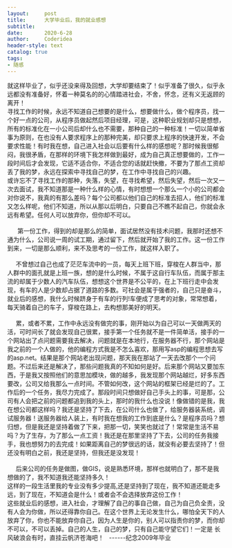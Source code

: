 ```yaml
---
layout:     post
title:      大学毕业后，我的就业感想
subtitle:   
date:       2020-6-28
author:     Coderidea
header-style: text
catalog: true
tags:
- 随感
--- 
```

<p>就这样毕业了，似乎还没来得及回想，大学却要结束了！似乎准备了很久，似乎永远都没有准备好，怀着一种莫名的的心情踏进社会，不舍，怀念，还有义无返顾的离开！<br />寻找工作的时候，永远不知道自己想要的是什么，想要做什么，做个程序员，找一个好一点的公司，从程序员做起然后项目经理，可是，这种职业规划却只是想想，所有的标准化在一小公司后却什么也不需要，那种自己的一种标准！一切以简单省事为原则，在也没有人要求程序上的那种完美，却只要求上程序的快速开发，不会要求性能！有时我在想，自己进入社会以后要有什么样的感想呢？那时候我很郁闷，我很矛盾，在那样的环境下我怎样做到最好，成为自己真正想要做的，工作一段时间后才会发现，它适不适合你，不适合您的话就赶快撤，不要为了那点工资却丢了我的梦，永远在探索中寻找自己的梦，在工作中寻找自己的兴趣。<br />或许忘不了寻找工作的那种，失落，失望，在寻找希望，然后失望，然后一次又一次去面试，我不知道那是一种什么样的心情，有时想想一个那么一个小的公司都会对你说不，我真的有那么差吗？每个公司都以他们自己的标准去招人，他们的标准又怎么样呢，他们不知道，所以从那以后明白，只要自己不瞧不起自己，你就会永远有希望。任何人可以放弃你，但你却不可以。<br /><br />      第一份工作，得到的却是那么的简单，面试居然没有技术问题，我那时还想不通为什么，公司说一周的试工期，通过留下，然后就开始了我的工作。这一份工作到来，一切是那么顺利，来不及思考的一份工作，就这样入职了。<br /><br />     不曾想过自己也成了茫茫车流中的一员，每天上班下班，穿梭在人群当中，那人群中的面孔就是上班一族，想的是什么时候，不属于这自行车队伍，而属于那主流的却属于少数人的汽车队伍，想想这个世界是不公平的，在上下班行走中会发现，有车的人是少数却占据了道路的多数。可社会是属于强者的，自己只是奋斗，就业后的感想，我什么时候跻身于有车的行列!车便成了思考的对象，常常想着，每天骑着自己的车子，穿梭在路上，去构想那美好的明天。<br /><br />     累，或者不累，工作中永远没有做完的事，刚开始以为自己可以一天做两天的活，可时间长了就会发现自己很累，接手第一个任务就不是一件简单活，接手的一个网站出了点问题需要我去解决，问题就是在本地行，在服务器不行，那个网站是我之前的一个人做的，他的编程方式我是不怎么喜欢，那用写asp的编程思想去写的asp.net。结果是那个网站老出现问题，那天我在那站了一天去改那个一个问题。不过后来还是解决了，那些问题我真的不知如何是好。后来那个网站又要加东西，于是我又按照他们的意思加模块，做的越多，我发现那个网站越烂，好多东西要改，公司又给我那么一点时间。不管如何改，这个网站的框架已经是烂的了。工作后的一个任务，我尽力完成了。那段时间只想做好自己手头上的事，可是那，公司有人会把之前的问题都追到我的头上，那时的我什么也没说！像做错的是我，我在想公司都这样吗？我还是坚持了下去，在公司什么也做了，给服务器装系统，调试服务器！送服务器给人装上，有时我在想我的工作到底是什么？是程序员吗？想归想，但是我还是坚持着做了下来，把那一切，笑笑也就过了！常常是生活不易吗？为了生存，为了那么一点工资！我还是在那里坚持了下去，公司的任务我接手，我也想努力的去完成！如果距离自己的梦很远的话，就没有必要去坚持了！但还没有明白之前，我还是坚持，但我还是没发现！<br /><br />     后来公司的任务是做图，做GIS，说是熟悉环境，那样也就明白了，那不是我想做的了，我不知道我还能坚持多久！<br />这样的一段生活里我的专业没有多少提高,还是坚持到了现在，我不知道还能走多远，到了现在，不知道会是什么！或者会不会选择放弃这份工作！<br />这些就业后的感想，进入社会，才理解了自己的事自己做，自己为自己负全责，没有人会为你做，所以还得靠你自己。在这个世界上无论发生什么，哪怕全天下的人放弃了你，你也不能放弃你自己，因为人生是你的，别人可以指责你的梦，而你却不可以，不可以丢掉。自己的人生，自己的梦，只有自己能守望它们！一定是 长风破浪会有时，直挂云帆济苍海吧！   ------纪念2009年毕业</p>
<p> </p>
